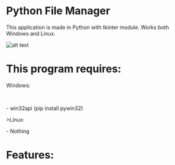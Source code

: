 # Python File Manager
This application is made in Python with tkinter module. Works both Windows and Linux.

![alt text](https://storage.nlogdev.repl.co/uploads/demo.PNG)
<p></p>

# This program requires:
<p>Windows:</p><br>
<p>- win32api (pip install pywin32)</p>
<p>>Linux:</p>
<p>- Nothing</p>

# Features:
<p></p>



